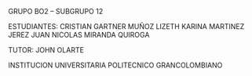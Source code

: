 GRUPO BO2 – SUBGRUPO 12

ESTUDIANTES:
CRISTIAN GARTNER MUÑOZ
LIZETH KARINA MARTINEZ JEREZ
JUAN NICOLAS MIRANDA QUIROGA

TUTOR:
JOHN OLARTE

INSTITUCION UNIVERSITARIA POLITECNICO GRANCOLOMBIANO
